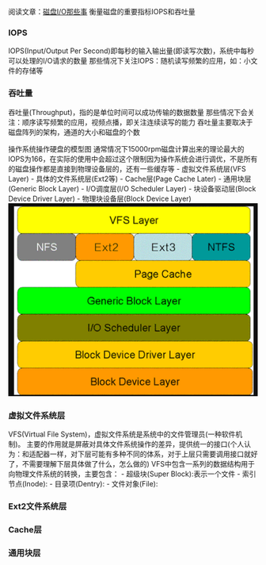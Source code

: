阅读文章：[磁盘I/O那些事](https://tech.meituan.com/2017/05/19/about-desk-io.html)
衡量磁盘的重要指标IOPS和吞吐量
### IOPS
IOPS(Input/Output Per Second)即每秒的输入输出量(即读写次数)，系统中每秒可以处理的I/O请求的数量
那些情况下关注IOPS：随机读写频繁的应用，如：小文件的存储等
### 吞吐量
吞吐量(Throughput)，指的是单位时间可以成功传输的数据数量
那些情况下会关注：顺序读写频繁的应用，视频点播，即关注连续读写的能力
吞吐量主要取决于磁盘阵列的架构，通道的大小和磁盘的个数

操作系统操作硬盘的模型图
通常情况下15000rpm磁盘计算出来的理论最大的IOPS为166，在实际的使用中会超过这个限制因为操作系统会进行调优，不是所有的磁盘操作都是直接到物理设备层的，还有一些缓存等
	- 虚拟文件系统层(VFS Layer)
	- 具体的文件系统层(Ext2等)
	- Cache层(Page Cache Later)
	- 通用块层(Generic Block Layer)
	- I/O调度层(I/O Scheduler Layer)
	- 块设备驱动层(Block Device Driver Layer)
	- 物理块设备层(Block Device Layer)
![title](../../.local/static/2019/11/3/Snipaste_2019-12-25_20-14-10.1577276132564.png)
### 虚拟文件系统层
VFS(Virtual File System)，虚拟文件系统是系统中的文件管理员(一种软件机制)。 主要的作用就是屏蔽对具体文件系统操作的差异，提供统一的接口(个人认为：和适配器一样，对下层可能有多种不同的体系，对于上层只需要调用接口就好了，不需要理解下层具体做了什么，怎么做的)
VFS中包含一系列的数据结构用于向物理文件系统的转换，主要包含：
	- 超级块(Super Block):表示一个文件
	- 索引节点(Inode):
	- 目录项(Dentry):
	- 文件对象(File):

### Ext2文件系统层

### Cache层

### 通用块层
